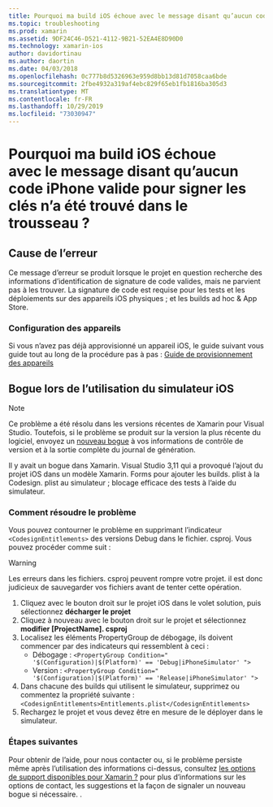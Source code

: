 ```yaml
---
title: Pourquoi ma build iOS échoue avec le message disant qu’aucun code iPhone valide pour signer les clés n’a été trouvé dans le trousseau ?
ms.topic: troubleshooting
ms.prod: xamarin
ms.assetid: 9DF24C46-D521-4112-9B21-52EA4E8D90D0
ms.technology: xamarin-ios
author: davidortinau
ms.author: daortin
ms.date: 04/03/2018
ms.openlocfilehash: 0c777b8d5326963e959d8bb13d81d7058caa6bde
ms.sourcegitcommit: 2fbe4932a319af4ebc829f65eb1fb1816ba305d3
ms.translationtype: MT
ms.contentlocale: fr-FR
ms.lasthandoff: 10/29/2019
ms.locfileid: "73030947"
---
```

# <a name="why-does-my-ios-build-fail-with-no-valid-iphone-code-signing-keys-found-in-keychain"></a>Pourquoi ma build iOS échoue avec le message disant qu’aucun code iPhone valide pour signer les clés n’a été trouvé dans le trousseau ?

## <a name="cause-of-the-error"></a>Cause de l’erreur

Ce message d’erreur se produit lorsque le projet en question recherche des informations d’identification de signature de code valides, mais ne parvient pas à les trouver. La signature de code est requise pour les tests et les déploiements sur des appareils iOS physiques ; et les builds ad hoc & App Store.

### <a name="provisioning-devices"></a>Configuration des appareils

Si vous n’avez pas déjà approvisionné un appareil iOS, le guide suivant vous guide tout au long de la procédure pas à pas : [Guide de provisionnement des appareils](~/ios/get-started/installation/device-provisioning/index.md)

## <a name="bug-when-using-ios-simulator"></a>Bogue lors de l’utilisation du simulateur iOS

> [!NOTE]
> Ce problème a été résolu dans les versions récentes de Xamarin pour Visual Studio. Toutefois, si le problème se produit sur la version la plus récente du logiciel, envoyez un [nouveau bogue](~/cross-platform/troubleshooting/questions/howto-file-bug.md) à vos informations de contrôle de version et à la sortie complète du journal de génération.

Il y avait un bogue dans Xamarin. Visual Studio 3,11 qui a provoqué l’ajout du projet iOS dans un modèle Xamarin. Forms pour ajouter les builds. plist à la Codesign. plist au simulateur ; blocage efficace des tests à l’aide du simulateur.

### <a name="how-to-fix"></a>Comment résoudre le problème

Vous pouvez contourner le problème en supprimant l’indicateur `<CodesignEntitlements>` des versions Debug dans le fichier. csproj. Vous pouvez procéder comme suit :

> [!WARNING]
> Les erreurs dans les fichiers. csproj peuvent rompre votre projet. il est donc judicieux de sauvegarder vos fichiers avant de tenter cette opération.

1. Cliquez avec le bouton droit sur le projet iOS dans le volet solution, puis sélectionnez **décharger le projet**
2. Cliquez à nouveau avec le bouton droit sur le projet et sélectionnez **modifier [ProjectName]. csproj**
3. Localisez les éléments PropertyGroup de débogage, ils doivent commencer par des indicateurs qui ressemblent à ceci :
   - Débogage : `<PropertyGroup Condition=" '$(Configuration)|$(Platform)' == 'Debug|iPhoneSimulator' ">`
   - Version : `<PropertyGroup Condition=" '$(Configuration)|$(Platform)' == 'Release|iPhoneSimulator' ">`
4. Dans chacune des builds qui utilisent le simulateur, supprimez ou commentez la propriété suivante : `<CodesignEntitlements>Entitlements.plist</CodesignEntitlements>`
5. Rechargez le projet et vous devez être en mesure de le déployer dans le simulateur.

### <a name="next-steps"></a>Étapes suivantes
Pour obtenir de l’aide, pour nous contacter ou, si le problème persiste même après l’utilisation des informations ci-dessus, consultez [les options de support disponibles pour Xamarin ?](~/cross-platform/troubleshooting/support-options.md) pour plus d’informations sur les options de contact, les suggestions et la façon de signaler un nouveau bogue si nécessaire. .
